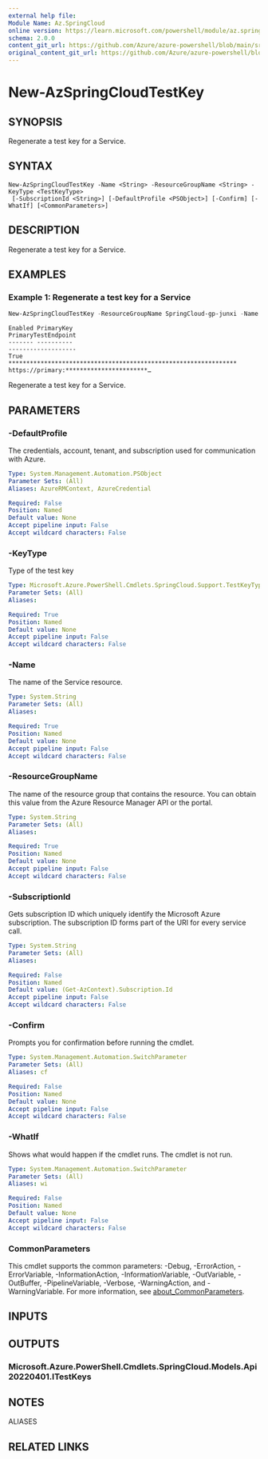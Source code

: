 ```yaml
---
external help file: 
Module Name: Az.SpringCloud
online version: https://learn.microsoft.com/powershell/module/az.springcloud/new-azspringcloudtestkey
schema: 2.0.0
content_git_url: https://github.com/Azure/azure-powershell/blob/main/src/SpringCloud/SpringCloud/help/New-AzSpringCloudTestKey.md
original_content_git_url: https://github.com/Azure/azure-powershell/blob/main/src/SpringCloud/SpringCloud/help/New-AzSpringCloudTestKey.md
---
```


# New-AzSpringCloudTestKey

## SYNOPSIS
Regenerate a test key for a Service.

## SYNTAX

```
New-AzSpringCloudTestKey -Name <String> -ResourceGroupName <String> -KeyType <TestKeyType>
 [-SubscriptionId <String>] [-DefaultProfile <PSObject>] [-Confirm] [-WhatIf] [<CommonParameters>]
```

## DESCRIPTION
Regenerate a test key for a Service.

## EXAMPLES

### Example 1: Regenerate a test key for a Service
```powershell
New-AzSpringCloudTestKey -ResourceGroupName SpringCloud-gp-junxi -Name springcloud-service -KeyType Primary
```

```output
Enabled PrimaryKey                                                       PrimaryTestEndpoint
------- ----------                                                       -------------------
True    **************************************************************** https://primary:***********************…
```

Regenerate a test key for a Service.

## PARAMETERS

### -DefaultProfile
The credentials, account, tenant, and subscription used for communication with Azure.

```yaml
Type: System.Management.Automation.PSObject
Parameter Sets: (All)
Aliases: AzureRMContext, AzureCredential

Required: False
Position: Named
Default value: None
Accept pipeline input: False
Accept wildcard characters: False
```

### -KeyType
Type of the test key

```yaml
Type: Microsoft.Azure.PowerShell.Cmdlets.SpringCloud.Support.TestKeyType
Parameter Sets: (All)
Aliases:

Required: True
Position: Named
Default value: None
Accept pipeline input: False
Accept wildcard characters: False
```

### -Name
The name of the Service resource.

```yaml
Type: System.String
Parameter Sets: (All)
Aliases:

Required: True
Position: Named
Default value: None
Accept pipeline input: False
Accept wildcard characters: False
```

### -ResourceGroupName
The name of the resource group that contains the resource.
You can obtain this value from the Azure Resource Manager API or the portal.

```yaml
Type: System.String
Parameter Sets: (All)
Aliases:

Required: True
Position: Named
Default value: None
Accept pipeline input: False
Accept wildcard characters: False
```

### -SubscriptionId
Gets subscription ID which uniquely identify the Microsoft Azure subscription.
The subscription ID forms part of the URI for every service call.

```yaml
Type: System.String
Parameter Sets: (All)
Aliases:

Required: False
Position: Named
Default value: (Get-AzContext).Subscription.Id
Accept pipeline input: False
Accept wildcard characters: False
```

### -Confirm
Prompts you for confirmation before running the cmdlet.

```yaml
Type: System.Management.Automation.SwitchParameter
Parameter Sets: (All)
Aliases: cf

Required: False
Position: Named
Default value: None
Accept pipeline input: False
Accept wildcard characters: False
```

### -WhatIf
Shows what would happen if the cmdlet runs.
The cmdlet is not run.

```yaml
Type: System.Management.Automation.SwitchParameter
Parameter Sets: (All)
Aliases: wi

Required: False
Position: Named
Default value: None
Accept pipeline input: False
Accept wildcard characters: False
```

### CommonParameters
This cmdlet supports the common parameters: -Debug, -ErrorAction, -ErrorVariable, -InformationAction, -InformationVariable, -OutVariable, -OutBuffer, -PipelineVariable, -Verbose, -WarningAction, and -WarningVariable. For more information, see [about_CommonParameters](http://go.microsoft.com/fwlink/?LinkID=113216).

## INPUTS

## OUTPUTS

### Microsoft.Azure.PowerShell.Cmdlets.SpringCloud.Models.Api20220401.ITestKeys

## NOTES

ALIASES

## RELATED LINKS

